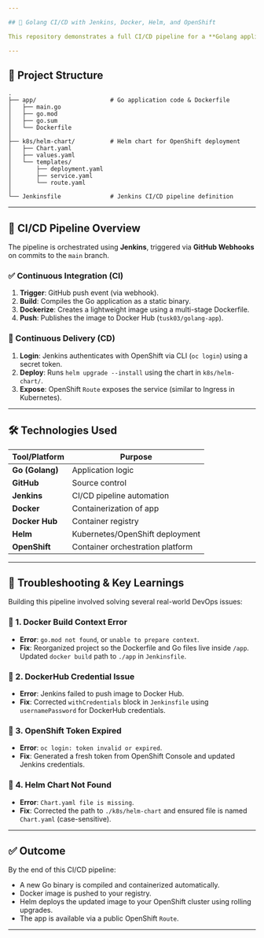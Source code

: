 ```yaml
---

## 🚀 Golang CI/CD with Jenkins, Docker, Helm, and OpenShift

This repository demonstrates a full CI/CD pipeline for a **Golang application**, showing how code changes are built, containerized, and deployed to an **OpenShift** cluster using modern DevOps tools.

---
```


## 📁 Project Structure

```
.
├── app/                     # Go application code & Dockerfile
│   ├── main.go
│   ├── go.mod
│   ├── go.sum
│   └── Dockerfile
│
├── k8s/helm-chart/          # Helm chart for OpenShift deployment
│   ├── Chart.yaml
│   ├── values.yaml
│   └── templates/
│       ├── deployment.yaml
│       ├── service.yaml
│       └── route.yaml
│
└── Jenkinsfile              # Jenkins CI/CD pipeline definition
```

---

## 🔁 CI/CD Pipeline Overview

The pipeline is orchestrated using **Jenkins**, triggered via **GitHub Webhooks** on commits to the `main` branch.

### ✅ Continuous Integration (CI)

1. **Trigger**: GitHub push event (via webhook).
2. **Build**: Compiles the Go application as a static binary.
3. **Dockerize**: Creates a lightweight image using a multi-stage Dockerfile.
4. **Push**: Publishes the image to Docker Hub (`tusk03/golang-app`).

### 🚀 Continuous Delivery (CD)

1. **Login**: Jenkins authenticates with OpenShift via CLI (`oc login`) using a secret token.
2. **Deploy**: Runs `helm upgrade --install` using the chart in `k8s/helm-chart/`.
3. **Expose**: OpenShift `Route` exposes the service (similar to Ingress in Kubernetes).

---

## 🛠️ Technologies Used

| Tool/Platform   | Purpose                          |
| --------------- | -------------------------------- |
| **Go (Golang)** | Application logic                |
| **GitHub**      | Source control                   |
| **Jenkins**     | CI/CD pipeline automation        |
| **Docker**      | Containerization of app          |
| **Docker Hub**  | Container registry               |
| **Helm**        | Kubernetes/OpenShift deployment  |
| **OpenShift**   | Container orchestration platform |

---

## 🧩 Troubleshooting & Key Learnings

Building this pipeline involved solving several real-world DevOps issues:

### 🔹 1. Docker Build Context Error

* **Error**: `go.mod not found`, or `unable to prepare context`.
* **Fix**: Reorganized project so the Dockerfile and Go files live inside `/app`. Updated `docker build` path to `./app` in `Jenkinsfile`.

### 🔹 2. DockerHub Credential Issue

* **Error**: Jenkins failed to push image to Docker Hub.
* **Fix**: Corrected `withCredentials` block in `Jenkinsfile` using `usernamePassword` for DockerHub credentials.

### 🔹 3. OpenShift Token Expired

* **Error**: `oc login: token invalid or expired`.
* **Fix**: Generated a fresh token from OpenShift Console and updated Jenkins credentials.

### 🔹 4. Helm Chart Not Found

* **Error**: `Chart.yaml file is missing`.
* **Fix**: Corrected the path to `./k8s/helm-chart` and ensured file is named `Chart.yaml` (case-sensitive).

---

## ✅ Outcome

By the end of this CI/CD pipeline:

* A new Go binary is compiled and containerized automatically.
* Docker image is pushed to your registry.
* Helm deploys the updated image to your OpenShift cluster using rolling upgrades.
* The app is available via a public OpenShift `Route`.

---

